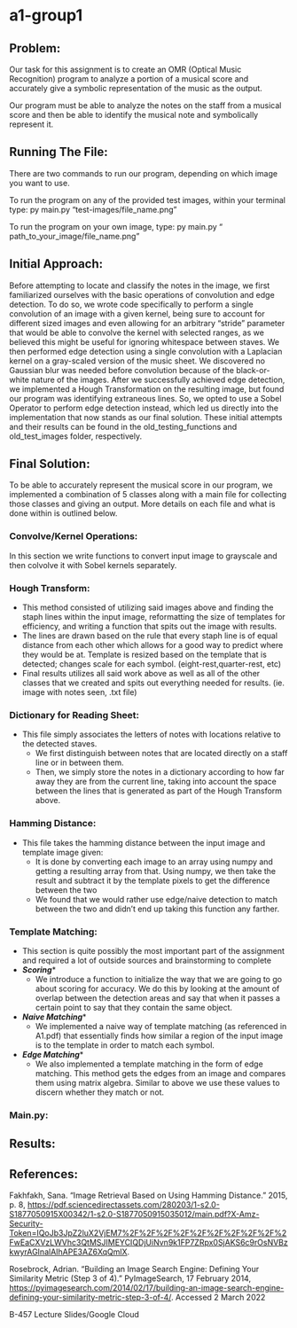 # a1-group1 # 

## Problem: ##
Our task for this assignment is to create an OMR (Optical Music Recognition) program to analyze a portion of a musical score and accurately give a symbolic representation of the music as the output.

Our program must be able to analyze the notes on the staff from a musical score and then be able to identify the musical note and symbolically represent it.

## Running The File: ##
There are two commands to run our program, depending on which image you want to use. 

To run the program on any of the provided test images, within your terminal type: 
	py    main.py    “test-images/file_name.png”

To run the program on your own image, type:
	py    main.py   “ path_to_your_image/file_name.png”

## Initial Approach: ##
Before attempting to locate and classify the notes in the image, we first familiarized ourselves with the basic operations of convolution and edge detection. To do so, we wrote code specifically to perform a single convolution of an image with a given kernel, being sure to account for different sized images and even allowing for an arbitrary “stride” parameter that would be able to convolve the kernel with selected ranges, as we believed this might be useful for ignoring whitespace between staves. We then performed edge detection using a single convolution with a Laplacian kernel on a gray-scaled version of the music sheet. We discovered no Gaussian blur was needed before convolution because of the black-or-white nature of the images. After we successfully achieved edge detection, we implemented a Hough Transformation on the resulting image, but found our program was identifying extraneous lines. So, we opted to use a Sobel Operator to perform edge detection instead, which led us directly into the implementation that now stands as our final solution. These initial attempts and their results can be found in the old_testing_functions and old_test_images folder, respectively. 

## Final Solution: ##
To be able to accurately represent the musical score in our program, we implemented a combination of 5 classes along with a main file for collecting those classes and giving an output. More details on each file and what is done within is outlined below. 

### Convolve/Kernel Operations: ###
In this section we write functions to convert input image to grayscale and then colvolve it with Sobel kernels separately.

### Hough Transform: ###

- This method consisted of utilizing said images above and finding the staph lines within the input image, reformatting the size of templates for efficiency, and writing a function that spits out the image with results. 
- The lines are drawn based on the rule that every staph line is of equal distance from each other which allows for a good way to predict where they would be at. Template is resized based on the template that is detected; changes scale for each symbol. (eight-rest,quarter-rest, etc)
- Final results utilizes all said work above as well as all of the other classes that we created and spits out everything needed for results.  (ie. image with notes seen, .txt file)

### Dictionary for Reading Sheet: ###

- This file simply associates the letters of notes with locations relative to the detected staves. 
	+ We first distinguish between notes that are located directly on a staff line or in between them.
	+ Then, we simply store the notes in a dictionary according to how far away they are from the current line, taking into account the space between the lines that is generated as part of the Hough Transform above.

### Hamming Distance: ###

- This file takes the hamming distance between the input image and template image given:
	+ It is done by converting each image to an array using numpy and getting a resulting array from that. Using numpy, we then take the result and subtract it by the template pixels to get the difference between the two
	+ We found that we would rather use edge/naive detection to match between the two and didn’t end up taking this function any farther.

### Template Matching: ###
- This section is quite possibly the most important part of the assignment and required a lot of outside sources and brainstorming to complete
- ***Scoring****
	+ We introduce a function to initialize the way that we are going to go about scoring for accuracy. We do this by looking at the amount of overlap between the detection areas and say that when it passes a certain point to say that they contain the same object. 
- ***Naive Matching****
	+ We implemented a naive way of template matching (as referenced in A1.pdf) that essentially finds how similar a region of the input image is to the template in order to match each symbol. 
- ***Edge Matching****
	+ We also implemented a template matching in the form of edge matching. This method gets the edges from an image and compares them using matrix algebra. Similar to above we use these values to discern whether they match or not. 
	
### Main.py: ###

## Results: ##

## References: ##
Fakhfakh, Sana. “Image Retrieval Based on Using Hamming Distance.” 2015, p. 8, https://pdf.sciencedirectassets.com/280203/1-s2.0-S1877050915X00342/1-s2.0-S1877050915035012/main.pdf?X-Amz-Security-Token=IQoJb3JpZ2luX2VjEM7%2F%2F%2F%2F%2F%2F%2F%2F%2F%2FwEaCXVzLWVhc3QtMSJIMEYCIQDjUiNvn9k1FP7ZRpx0SjAKS6c9rOsNVBzkwyrAGInalAIhAPE3AZ6XqQmlX.

Rosebrock, Adrian. “Building an Image Search Engine: Defining Your Similarity Metric (Step 3 of 4).” PyImageSearch, 17 February 2014, https://pyimagesearch.com/2014/02/17/building-an-image-search-engine-defining-your-similarity-metric-step-3-of-4/. Accessed 2 March 2022

B-457 Lecture Slides/Google Cloud

 



